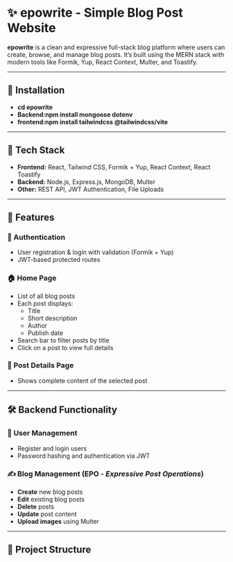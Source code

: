 # ✨ epowrite - Simple Blog Post Website

**epowrite** is a clean and expressive full-stack blog platform where users can create, browse, and manage blog posts. It’s built using the MERN stack with modern tools like Formik, Yup, React Context, Multer, and Toastify.

---
## 🧰 Installation


- **cd epowrite**
- **Backend:npm install mongoose dotenv**  
- **frontend:npm install tailwindcss @tailwindcss/vite**  

---

## 🚀 Tech Stack

- **Frontend:** React, Tailwind CSS, Formik + Yup, React Context, React Toastify
- **Backend:** Node.js, Express.js, MongoDB, Multer
- **Other:** REST API, JWT Authentication, File Uploads

---

## 🎨 Features

### 🔐 Authentication
- User registration & login with validation (Formik + Yup)
- JWT-based protected routes

### 🏠 Home Page
- List of all blog posts
- Each post displays:
  - Title
  - Short description
  - Author
  - Publish date
- Search bar to filter posts by title
- Click on a post to view full details

### 📄 Post Details Page
- Shows complete content of the selected post

---

## 🛠 Backend Functionality

### 👤 User Management
- Register and login users
- Password hashing and authentication via JWT

### ✍️ Blog Management (EPO - *Expressive Post Operations*)
- **Create** new blog posts
- **Edit** existing blog posts
- **Delete** posts
- **Update** post content
- **Upload images** using Multer

---

## 📁 Project Structure

